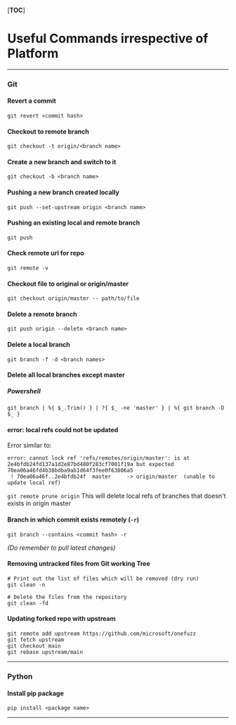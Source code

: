 [__TOC__]
# Useful Commands irrespective of Platform

------
### Git
#### Revert a commit
`git revert <commit hash>`

#### Checkout to remote branch
`git checkout -t origin/<branch name>`

#### Create a new branch and switch to it
`git checkout -b <branch name>`

#### Pushing a new branch created locally
`git push --set-upstream origin <branch name>`

#### Pushing an existing local and remote branch
`git push`

#### Check remote url for repo
`git remote -v`

#### Checkout file to original or origin/master
`git checkout origin/master -- path/to/file`

#### Delete a remote branch
`git push origin --delete <branch name>`

#### Delete a local branch
`git branch -f -d <branch names>`

#### Delete all local branches except master
##### Powershell
`git branch | %{ $_.Trim() } | ?{ $_ -ne 'master' } | %{ git branch -D $_ }`

#### error: local refs could not be updated
Error similar to:
```
error: cannot lock ref 'refs/remotes/origin/master': is at 2e4bfdb24fd137a1d2e87bd480f283cf7001f19a but expected 70ea06a46fd4b38bdba9ab1d64f3fee0f63806a5
 ! 70ea06a46f..2e4bfdb24f  master     -> origin/master  (unable to update local ref)
```
`git remote prune origin`
This will delete local refs of branches that doesn't exists in origin master

#### Branch in which commit exists remotely (`-r`)
`git branch --contains <commit hash> -r`

*(Do remember to pull latest changes)*

#### Removing untracked files from Git working Tree
```
# Print out the list of files which will be removed (dry run)
git clean -n

# Delete the files from the repository
git clean -fd
```

#### Updating forked repo with upstream
```
git remote add upstream https://github.com/microsoft/onefuzz
git fetch upstream
git checkout main
git rebase upstream/main
```

------
### Python
#### Install pip package
`pip install <package name>`

------
